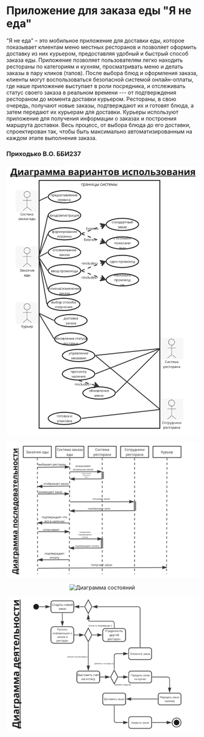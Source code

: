 # Приложение для заказа еды "Я не еда"
"Я не еда" – это мобильное приложение для доставки еды, которое показывает клиентам меню местных ресторанов и позволяет оформить доставку из них курьером, предоставляя удобный и быстрый способ заказа еды. Приложение позволяет пользователям легко находить рестораны по категориям и кухням, просматривать меню и делать заказы в пару кликов (тапов). После выбора блюд и оформления заказа, клиенты могут воспользоваться безопасной системой онлайн-оплаты, где наше приложение выступает в роли посредника, и отслеживать статус своего заказа в реальном времени --- от подтверждения рестораном до момента доставки курьером. Рестораны, в свою очередь, получают новые заказы, подтверждают их и готовят блюда, а затем передают их курьерам для доставки. Курьеры используют приложение для получения информации о заказах и построения маршрута доставки. Весь процесс, от выбора блюда до его доставки, спроектирован так, чтобы быть максимально автоматизированным на каждом этапе выполнения заказа.

### Приходько В.О. ББИ237

<p align="center">
  <img src="https://github.com/voaad/TechProg3/blob/main/Диаграмма%20вариантов%20использования.png?raw=true?raw=true" alt="Диаграмма вариантов использования" width="777"/>
</p>

<p align="center">
  <img src="https://github.com/voaad/TechProg3/blob/main/Диаграмма%20последовательности.png?raw=true?raw=true" alt="Диаграмма последовательности" width="777"/>
</p>

<p align="center">
  <img src="https://github.com/voaad/TechProg3/blob/main/Диаграмма%20состояний.png?raw=true?raw=true?raw=true" alt="Диаграмма состояний" width="777"/>
</p>

<p align="center">
  <img src="https://github.com/voaad/TechProg3/blob/main/Диаграмма%20деятельности.png?raw=true?raw=true?raw=true" alt="Диаграмма деятельности" width="777"/>
</p>
